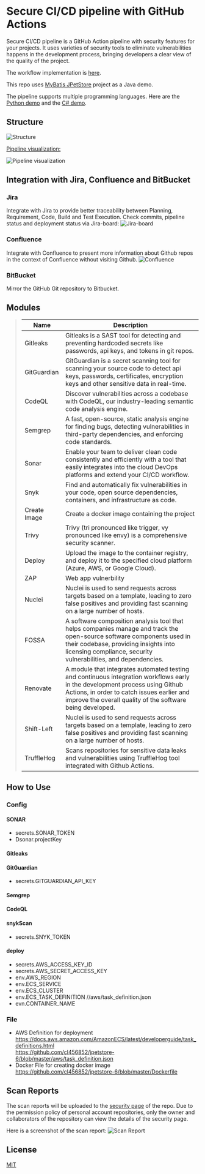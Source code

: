 Secure CI/CD pipeline with GitHub Actions
=================

Secure CI/CD pipeline is a GitHub Action pipeline with security features for your projects. It uses varieties of security tools to eliminate vulnerabilities happens in the development process, bringing developers a clear view of the quality of the project.

The workflow implementation is [here](.github/workflows/DevSecOps.yml).

This repo uses [MyBatis JPetStore](https://github.com/mybatis/jpetstore-6) project as a Java demo. 

The pipeline supports multiple programming languages. Here are the [Python demo](https://github.com/dky815/PythonDemo) and the [C# demo](https://github.com/dky815/CSharpDemo).

Structure
----------
![Structure](img/structure.png)

[Pipeline visualization:](https://github.com/dky815/Secure-CI-CD-Pipelines-with-GitHub-Actions/actions/runs/4631735247)

![Pipeline visualization](img/pipeline-visualization.png)

## Integration with Jira, Confluence and BitBucket
### Jira
Integrate with Jira to provide better traceability between Planning, Requirement, Code, Build and Test Execution.
Check commits, pipeline status and deployment status via Jira-board: ![Jira-board](img/Jira-board.png)

### Confluence
Integrate with Confluence to present more information about Github repos in the context of Confluence without visiting Github.
![Confluence](img/Confluence.png)

### BitBucket
Mirror the GitHub Git repository to Bitbucket.

## Modules
>
>
> | Name        | Description |
  > | -------------- | ----------- |
> | Gitleaks    | Gitleaks is a SAST tool for detecting and preventing hardcoded secrets like passwords, api keys, and tokens in git repos.                                                                                                                |
> | GitGuardian    | GitGuardian is a secret scanning tool for scanning your source code to detect api keys, passwords, certificates, encryption keys and other sensitive data in real-time.                                                                  |
> | CodeQL           | Discover vulnerabilities across a codebase with CodeQL, our industry-leading semantic code analysis engine.                                                                                                                              |
> | Semgrep          | A fast, open-source, static analysis engine for finding bugs, detecting vulnerabilities in third-party dependencies, and enforcing code standards.                                                                                       |
> | Sonar     | Enable your team to deliver clean code consistently and efficiently with a tool that easily integrates into the cloud DevOps platforms and extend your CI/CD workflow.                                                                   |
> | Snyk     | Find and automatically fix vulnerabilities in your code, open source dependencies, containers, and infrastructure as code.                                                                                                               |
> | Create Image   | Create a docker image containing the project                                                                                                                                                                                             |
> | Trivy   | Trivy (tri pronounced like trigger, vy pronounced like envy) is a comprehensive security scanner.                                                                                                                                        |
> | Deploy| Upload the image to the container registry, and deploy it to the specified cloud platform (Azure, AWS, or Google Cloud).                                                                                                                                                                                            |
> | ZAP | Web app vulnerbility                                                                                                                                                                                                                     |
> | Nuclei       | Nuclei is used to send requests across targets based on a template, leading to zero false positives and providing fast scanning on a large number of hosts.                                                                              |
> | FOSSA       | A software composition analysis tool that helps companies manage and track the open-source software components used in their codebase, providing insights into licensing compliance, security vulnerabilities, and dependencies.         |
> | Renovate       | A module that integrates automated testing and continuous integration workflows early in the development process using Github Actions, in order to catch issues earlier and improve the overall quality of the software being developed. |
> | Shift-Left       | Nuclei is used to send requests across targets based on a template, leading to zero false positives and providing fast scanning on a large number of hosts.                                                                              |
> | TruffleHog       | Scans repositories for sensitive data leaks and vulnerabilities using TruffleHog tool integrated with Github Actions.     


## How to Use

### Config

#### SONAR
- secrets.SONAR_TOKEN  
- Dsonar.projectKey

#### Gitleaks

#### GitGuardian
- secrets.GITGUARDIAN_API_KEY

#### Semgrep

#### CodeQL

#### snykScan
- secrets.SNYK_TOKEN

#### deploy
- secrets.AWS_ACCESS_KEY_ID
- secrets.AWS_SECRET_ACCESS_KEY
- env.AWS_REGION
- env.ECS_SERVICE
- env.ECS_CLUSTER
- env.ECS_TASK_DEFINITION //aws/task_definition.json
- evn.CONTAINER_NAME

### File
 - AWS Definition for deployment  
   https://docs.aws.amazon.com/AmazonECS/latest/developerguide/task_definitions.html  
   https://github.com/cl456852/jpetstore-6/blob/master/aws/task_definition.json
 - Docker File for creating docker image  
   https://github.com/cl456852/jpetstore-6/blob/master/Dockerfile

## Scan Reports
The scan reports will be uploaded to the [security page](https://github.com/dky815/Secure-CI-CD-Pipelines-with-GitHub-Actions/security/code-scanning) of the repo. Due to the permission policy of personal account repositories, only the owner and collaborators of the repository can view the details of the security page.

Here is a screenshot of the scan report:
![Scan Report](img/scan-report.png)

## License
[MIT](https://choosealicense.com/licenses/mit/)
